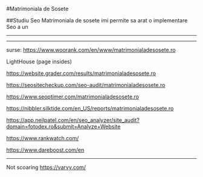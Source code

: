 #Matrimoniala de Sosete

##Studiu Seo
Matrimoniala de sosete imi permite sa arat o implementare Seo a un

---------------------

---------------------
surse:
https://www.woorank.com/en/www/matrimonialadesosete.ro

LightHouse (page insides)

https://website.grader.com/results/matrimonialadesosete.ro

https://seositecheckup.com/seo-audit/matrimonialadesosete.ro

https://www.seoptimer.com/matrimonialadesosete.ro


https://nibbler.silktide.com/en_US/reports/matrimonialadesosete.ro

https://app.neilpatel.com/en/seo_analyzer/site_audit?domain=fotodex.ro&submit=Analyze+Website


https://www.rankwatch.com/

https://www.dareboost.com/en

----------------------------------------
Not scoaring
https://varvy.com/ 